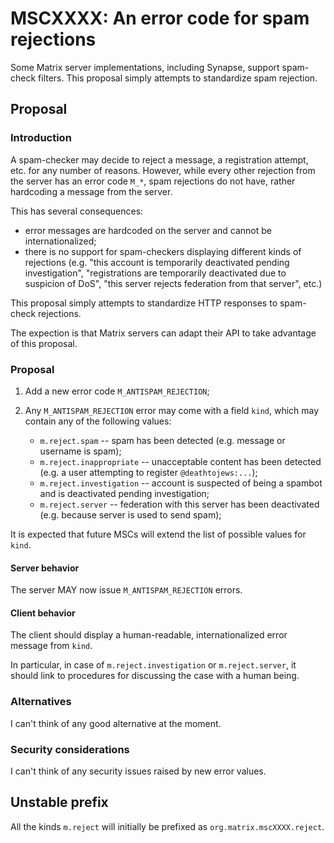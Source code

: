 # MSCXXXX: An error code for spam rejections

Some Matrix server implementations, including Synapse, support spam-check filters.
This proposal simply attempts to standardize spam rejection.

## Proposal

### Introduction

A spam-checker may decide to reject a message, a registration attempt, etc. for any
number of reasons. However, while every other rejection from the server has an
error code `M_*`, spam rejections do not have, rather hardcoding a message from the
server.

This has several consequences:

- error messages are hardcoded on the server and cannot be internationalized;
- there is no support for spam-checkers displaying different kinds of rejections
(e.g. "this account is temporarily deactivated pending investigation",
"registrations are temporarily deactivated due to suspicion of DoS",
"this server rejects federation from that server", etc.)

This proposal simply attempts to standardize HTTP responses to spam-check rejections.

The expection is that Matrix servers can adapt their API to take advantage of this
proposal.

### Proposal

1. Add a new error code `M_ANTISPAM_REJECTION`;
2. Any `M_ANTISPAM_REJECTION` error may come with a field `kind`, which may contain any of the following values:

    - `m.reject.spam` -- spam has been detected (e.g. message or username is spam);
    - `m.reject.inappropriate` -- unacceptable content has been detected (e.g. a user attempting to register `@deathtojews:...`);
    - `m.reject.investigation` -- account is suspected of being a spambot and is deactivated pending investigation;
    - `m.reject.server` -- federation with this server has been deactivated (e.g. because server is used to send spam);

It is expected that future MSCs will extend the list of possible values for `kind`.

#### Server behavior

The server MAY now issue `M_ANTISPAM_REJECTION` errors.

#### Client behavior

The client should display a human-readable, internationalized error message from `kind`.

In particular, in case of `m.reject.investigation` or `m.reject.server`, it should link to procedures
for discussing the case with a human being.

### Alternatives

I can't think of any good alternative at the moment.

### Security considerations

I can't think of any security issues raised by new error values.

## Unstable prefix

All the kinds `m.reject` will initially be prefixed as `org.matrix.mscXXXX.reject`.
